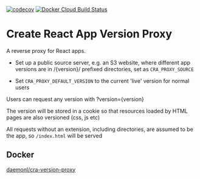 [![codecov](https://codecov.io/gh/daemonl/cra-version-proxy.go/branch/master/graph/badge.svg)](https://codecov.io/gh/daemonl/cra-version-proxy.go)
[![Docker Cloud Build Status](https://img.shields.io/docker/cloud/build/daemonl/cra-version-proxy)](https://hub.docker.com/r/daemonl/cra-version-proxy)

Create React App Version Proxy
==============================

A reverse proxy for React apps.

- Set up a public source server, e.g. an S3 website, where different app
  versions are in /{version}/ prefixed directories, set as `CRA_PROXY_SOURCE`

- Set `CRA_PROXY_DEFAULT_VERSION` to the current 'live' version for normal users

Users can request any version with ?version={version}

The version will be stored in a cookie so that resources loaded by HTML pages
are also versioned (css, js etc)

All requests without an extension, including directories, are assumed to be the
app, so `/index.html` will be served

Docker
------

[daemonl/cra-version-proxy](https://hub.docker.com/r/daemonl/cra-version-proxy)




